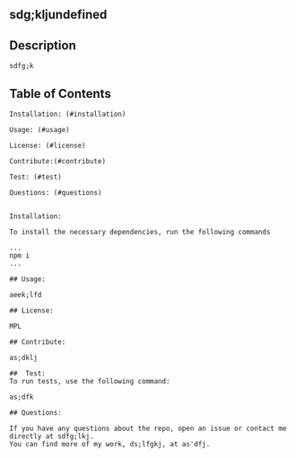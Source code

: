 
## sdg;kljundefined
   
## Description
    sdfg;k

## Table of Contents

    Installation: (#installation)

    Usage: (#usage)

    License: (#license)

    Contribute:(#contribute)

    Test: (#test)

    Questions: (#questions)


    Installation: 
    
    To install the necessary dependencies, run the following commands

    ...
    npm i
    ...

    ## Usage: 
    
    aeek;lfd

    ## License: 
    
    MPL

    ## Contribute: 
    
    as;dklj

    ##  Test: 
    To run tests, use the following command:

    as;dfk

    ## Questions: 
    
    If you have any questions about the repo, open an issue or contact me directly at sdfg;lkj.
    You can find more of my work, ds;lfgkj, at as'dfj.